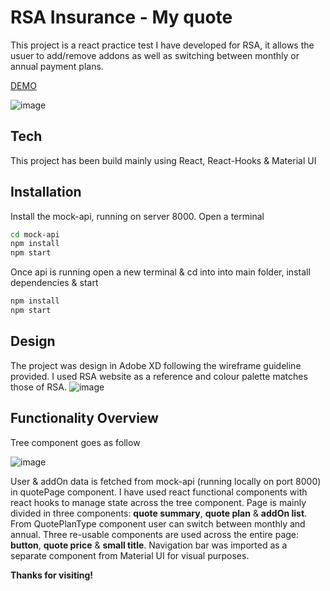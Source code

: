 # RSA Insurance - My quote


This project is a react practice test I have developed for RSA, it allows the usuer to add/remove addons as well as switching between monthly or annual payment plans.

[DEMO](https://silverhoodlum.github.io/rsa_quote)

![image](https://s7.gifyu.com/images/ezgif-2-bbb6fcc3d7.gif)

## Tech

This project has been build mainly using React, React-Hooks & Material UI



## Installation

Install the mock-api, running on server 8000. Open a terminal

```sh
cd mock-api
npm install
npm start
```

Once api is running open a new terminal & cd into into main folder, install dependencies & start

```sh
npm install 
npm start
```

## Design

The project was design in Adobe XD following the wireframe guideline provided. 
I used RSA website as a reference and colour palette matches those of RSA. 
![image](https://www.linkpicture.com/q/Web-1920-n-1_2.jpg)

## Functionality Overview

Tree component goes as follow

![image](https://www.linkpicture.com/q/rsa_diagram.jpg)

User & addOn data is fetched from mock-api (running locally on port 8000) in quotePage component.
I have used react functional components with react hooks to manage state across the tree component.
Page is mainly divided in three components: **quote summary**, **quote plan** & **addOn list**. From QuotePlanType component user can switch between monthly and annual.
Three re-usable components are used across the entire page: **button**, **quote price** & **small title**. 
Navigation bar was imported as a separate component from Material UI for visual purposes.






**Thanks for visiting!**


